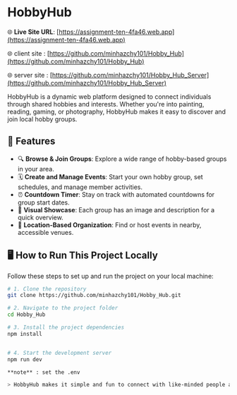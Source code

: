 

# HobbyHub

🌐 **Live Site URL**: [https://assignment-ten-4fa46.web.app](https://assignment-ten-4fa46.web.app)

🌐 client site : [https://github.com/minhazchy101/Hobby_Hub](https://github.com/minhazchy101/Hobby_Hub)

🌐 server site : [https://github.com/minhazchy101/Hobby_Hub_Server](https://github.com/minhazchy101/Hobby_Hub_Server)

HobbyHub is a dynamic web platform designed to connect individuals through shared hobbies and interests. Whether you're into painting, reading, gaming, or photography, HobbyHub makes it easy to discover and join local hobby groups.

## 🚀 Features

- 🔍 **Browse & Join Groups**: Explore a wide range of hobby-based groups in your area.
- 🗓️ **Create and Manage Events**: Start your own hobby group, set schedules, and manage member activities.
- ⏰ **Countdown Timer**: Stay on track with automated countdowns for group start dates.
- 📸 **Visual Showcase**: Each group has an image and description for a quick overview.
- 📍 **Location-Based Organization**: Find or host events in nearby, accessible venues.

## 🖥️ How to Run This Project Locally

Follow these steps to set up and run the project on your local machine:

```bash
# 1. Clone the repository
git clone https://github.com/minhazchy101/Hobby_Hub.git

# 2. Navigate to the project folder
cd Hobby_Hub

# 3. Install the project dependencies
npm install


# 4. Start the development server
npm run dev

**note** : set the .env 

> HobbyHub makes it simple and fun to connect with like-minded people and build communities around your favorite pastimes.

